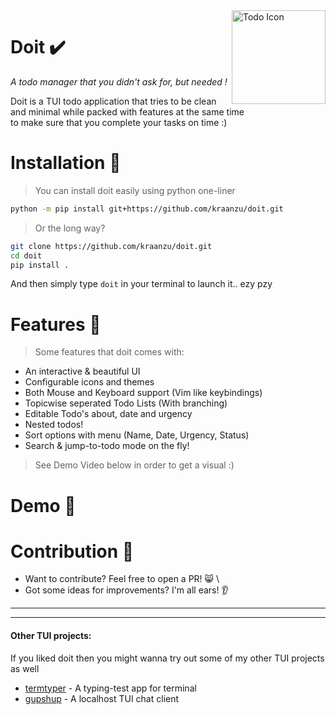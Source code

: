 <img src="https://user-images.githubusercontent.com/97718086/174438959-d8887b62-76de-4587-9619-91a4ecd6e1d6.png" align="right" alt="Todo Icon" width="150" height="150">

# Doit ✔️
*A todo manager that you didn't ask for, but needed !*

Doit is a TUI todo application that tries to be clean and minimal while packed with features at the same time \
to make sure that you complete your tasks on time :) 


# Installation 🔨
> You can install doit easily using python one-liner

```bash
python -m pip install git+https://github.com/kraanzu/doit.git
```
> Or the long way?
```bash
git clone https://github.com/kraanzu/doit.git
cd doit
pip install .
```
And then simply type `doit` in your terminal to launch it.. ezy pzy

# Features 🌟

> Some features that doit comes with:

- An interactive & beautiful UI
- Configurable icons and themes
- Both Mouse and Keyboard support (Vim like keybindings)
- Topicwise seperated Todo Lists (With branching)
- Editable Todo's about, date and urgency
- Nested todos!
- Sort options with menu (Name, Date, Urgency, Status)
- Search & jump-to-todo mode on the fly!

> See Demo Video below in order to get a visual :)

# Demo 🎥


# Contribution 🤝
- Want to contribute? Feel free to open a PR! 😸 \
- Got some ideas for improvements? I'm all ears! 👂

----------------------------
----------------------------

#### Other TUI projects:
If you liked doit then you might wanna try out some of my other TUI projects as well
- [termtyper](https://github.com/kraanzu/termtyper) - A typing-test app for terminal
- [gupshup](https://github.com/kraanzu/gupshup) - A localhost TUI chat client
